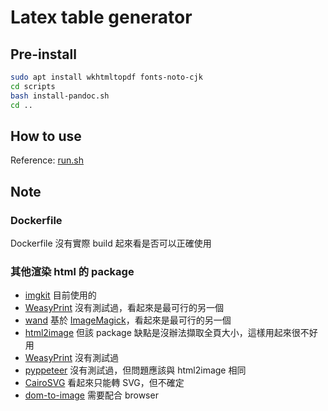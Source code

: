 # Latex table generator

## Pre-install

```bash
sudo apt install wkhtmltopdf fonts-noto-cjk
cd scripts
bash install-pandoc.sh
cd ..
```

## How to use

Reference: [run.sh](/scripts/run.sh)

## Note

### Dockerfile

Dockerfile 沒有實際 build 起來看是否可以正確使用

### 其他渲染 html 的 package

- [imgkit](https://github.com/jarrekk/imgkit) 目前使用的
- [WeasyPrint](https://github.com/Kozea/WeasyPrint) 沒有測試過，看起來是最可行的另一個
- [wand](https://github.com/emcconville/wand) 基於 [ImageMagick](https://github.com/ImageMagick/ImageMagick)，看起來是最可行的另一個
- [html2image](https://github.com/vgalin/html2image) 但該 package 缺點是沒辦法擷取全頁大小，這樣用起來很不好用
- [WeasyPrint](https://github.com/Kozea/WeasyPrint) 沒有測試過
- [pyppeteer](https://github.com/pyppeteer/pyppeteer) 沒有測試過，但問題應該與 html2image 相同
- [CairoSVG](https://github.com/Kozea/CairoSVG) 看起來只能轉 SVG，但不確定
- [dom-to-image](https://github.com/tsayen/dom-to-image) 需要配合 browser
